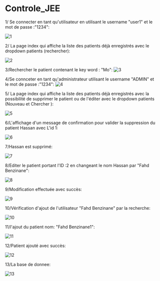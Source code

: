 # Controle_JEE

1/ Se connecter en tant qu'utilisateur en utilisant le username "user1" et le mot de passe :"1234":

![1](https://user-images.githubusercontent.com/53585316/232914737-055ea8fd-c65e-47b8-94fd-302ce82f2f80.PNG)

2/ La page index qui affiche la liste des patients déjà enregistrés avec le dropdown patients (rechercher):

![2](https://user-images.githubusercontent.com/53585316/232915986-83c98e07-4ef4-42ba-8257-16a5fa7c1770.PNG)

3/Rechercher le patient contenant le key word : "Mo":
![3](https://user-images.githubusercontent.com/53585316/232914845-76ce7b02-941b-457f-8728-21640116ed8c.PNG)

4/Se connceter en tant qu'administrateur utilisant le username "ADMIN" et le mot de passe :"1234":
![4](https://user-images.githubusercontent.com/53585316/232914860-d0528759-08e6-4d67-a626-aec24f6a1ba1.PNG)

5/ La page index qui affiche la liste des patients déjà enregistrés avec la possibilité de supprimer le patient ou de l'éditer avec le dropdown patients (Nouveau et Chercher ):

![5](https://user-images.githubusercontent.com/53585316/232916007-f0a3b4ca-4404-4fc6-8dd7-93ef6496d87c.PNG)

6/L'affichage d'un message de confirmation pour valider la suppression du patient Hassan avec L'id 1:

![6](https://user-images.githubusercontent.com/53585316/232916439-652c5f4f-0080-497d-a5f9-5925db04738b.PNG)

7/Hassan est supprimé:

![7](https://user-images.githubusercontent.com/53585316/232916466-7e38f7c0-e3bd-4772-8462-32a891260972.PNG)

8/Editer le patient portant l'ID :2 en changeant le nom Hassan par "Fahd Benzinane":

![8](https://user-images.githubusercontent.com/53585316/232916650-ef2c3229-4a7b-4be7-825b-c7f18c457fd9.PNG)

9/Modification effectuée avec succès:

![9](https://user-images.githubusercontent.com/53585316/232916773-5166af51-b2b5-4ca0-8ef9-ad8847a02203.PNG)

10/Vérification d'ajout de l'utilisateur "Fahd Benzinane" par la recherche:

![10](https://user-images.githubusercontent.com/53585316/232916951-c8c41f7e-0887-4742-860d-9da43dbc83be.PNG)

11/l'ajout du patient nom: "Fahd Benzinane1":

![11](https://user-images.githubusercontent.com/53585316/232917209-93611e66-4621-4231-bdc8-8e7fc1c06f6c.PNG)

12/Patient ajouté avec succès:

![12](https://user-images.githubusercontent.com/53585316/232917400-7acd2b50-ce15-451b-99f0-448e3e61ec07.PNG)

13/La base de donnee:

![13](https://user-images.githubusercontent.com/53585316/232917514-f045db37-56bf-4e48-9c13-dd38e1e8f6cd.PNG)
